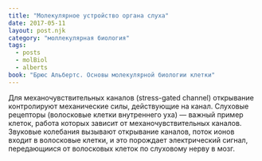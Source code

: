 ```yaml
---
title: "Молекулярное устройство органа слуха"
date: 2017-05-11
layout: post.njk
category: "моллекулярная биология"
tags:
  - posts
  - molBiol
  - alberts
book: "Брюс Альбертс. Основы молекулярной биологии клетки"
---
```


Для механочувствительных каналов (stress-gated channel) открывание контролируют механические силы, действующие на канал. Слуховые рецепторы (волосковые клетки внутреннего уха) — важный пример клеток, работа которых зависит от механочувствительных каналов. Звуковые колебания вызывают открывание каналов, поток ионов входит в волосковые клетки, и это порождает электрический сигнал, передающиися от волосковых клеток по слуховому нерву в мозг.
